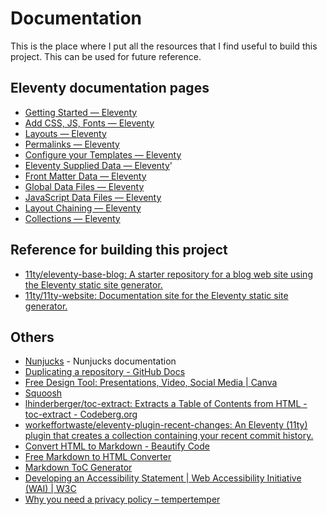 # Documentation

This is the place where I put all the resources that I find useful to build this project. This can be used for future reference.

## Eleventy documentation pages

- [Getting Started — Eleventy](https://www.11ty.dev/docs/getting-started/)
- [Add CSS, JS, Fonts — Eleventy](https://www.11ty.dev/docs/assets/)
- [Layouts — Eleventy](https://www.11ty.dev/docs/layouts)
- [Permalinks — Eleventy](https://www.11ty.dev/docs/permalinks/)
- [Configure your Templates — Eleventy](https://www.11ty.dev/docs/data-configuration/)
- [Eleventy Supplied Data — Eleventy](https://www.11ty.dev/docs/data-eleventy-supplied/)'
- [Front Matter Data — Eleventy](https://www.11ty.dev/docs/data-frontmatter/)
- [Global Data Files — Eleventy](https://www.11ty.dev/docs/data-global/)
- [JavaScript Data Files — Eleventy](https://www.11ty.dev/docs/data-js/)
- [Layout Chaining — Eleventy](https://www.11ty.dev/docs/layout-chaining/)
- [Collections — Eleventy](https://www.11ty.dev/docs/collections/)

## Reference for building this project

- [11ty/eleventy-base-blog: A starter repository for a blog web site using the Eleventy static site generator.](https://github.com/11ty/eleventy-base-blog)
- [11ty/11ty-website: Documentation site for the Eleventy static site generator.](https://github.com/11ty/11ty-website)

## Others

- [Nunjucks](https://mozilla.github.io/nunjucks/templating.html) - Nunjucks documentation
- [Duplicating a repository - GitHub Docs](https://docs.github.com/en/repositories/creating-and-managing-repositories/duplicating-a-repository)
- [Free Design Tool: Presentations, Video, Social Media | Canva](https://www.canva.com/)
- [Squoosh](https://squoosh.app/)
- [lhinderberger/toc-extract: Extracts a Table of Contents from HTML - toc-extract - Codeberg.org](https://codeberg.org/lhinderberger/toc-extract)
- [workeffortwaste/eleventy-plugin-recent-changes: An Eleventy (11ty) plugin that creates a collection containing your recent commit history.](https://github.com/workeffortwaste/eleventy-plugin-recent-changes)
- [Convert HTML to Markdown - Beautify Code](https://beautifycode.net/html-to-markdown)
- [Free Markdown to HTML Converter](https://markdowntohtml.com/)
- [Markdown ToC Generator](https://luciopaiva.com/markdown-toc/)
- [Developing an Accessibility Statement | Web Accessibility Initiative (WAI) | W3C](https://www.w3.org/WAI/planning/statements/)
- [Why you need a privacy policy – tempertemper](https://www.tempertemper.net/resources/why-you-need-a-privacy-policy)
